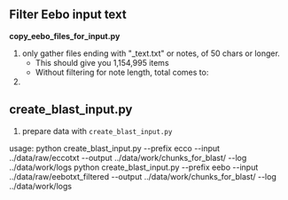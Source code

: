 ## Filter Eebo input text

**copy_eebo_files_for_input.py**

1. only gather files ending with "\_text.txt" or notes, of 50 chars or longer.
   * This should give you 1,154,995 items
   * Without filtering for note length, total comes to: 
2.





## create_blast_input.py

1. prepare data with `create_blast_input.py`

usage:
python create_blast_input.py --prefix ecco --input ../data/raw/eccotxt --output ../data/work/chunks_for_blast/ --log ../data/work/logs
python create_blast_input.py --prefix eebo --input ../data/raw/eebotxt_filtered --output ../data/work/chunks_for_blast/ --log ../data/work/logs
